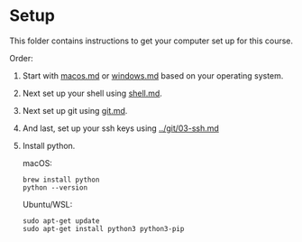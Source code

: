 # Setup

This folder contains instructions to get your computer set up for this course.

Order:

1. Start with [macos.md](./macos.md) or [windows.md](./windows.md) based on your operating system.
2. Next set up your shell using [shell.md](./shell.md).
3. Next set up git using [git.md](./git.md).
4. And last, set up your ssh keys using [../git/03-ssh.md](../git/03-ssh.md#setup)
5. Install python.
  
    macOS:
    ```
    brew install python
    python --version
    ```

    Ubuntu/WSL:
    ```
    sudo apt-get update
    sudo apt-get install python3 python3-pip
    ```
